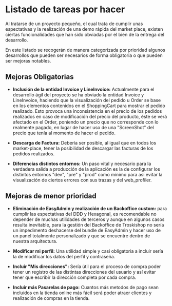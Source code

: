 # Listado de tareas por hacer
Al tratarse de un proyecto pequeño, el cual trata de cumplir unas espectativas y
la realización de una demo rápida del market place, existen ciertas funcionalidades 
que han sido obviadas por el bien de la entrega del desarrollo.

En este listado se recogerán de manera categorizada por prioridad algunos desarrollos 
que pueden ser necesarios de forma obligatoria o que pueden ser mejoras notables.

## Mejoras Obligatorias
- **Inclusión de la entidad Invoice y LineInvoice:** Actualmente para el desarrollo ágil 
del proyecto se ha obviado la entidad Invoice y LineInvoice, haciendo que la visualización 
del pedido u Order se base en los elementos contenidos en el ShoppingCart para mostrar el 
pedido realizado. Esto provoca una inconsistencia en el precio de los pedidos realizados 
en caso de modificación del precio del producto, éste se verá afectado en el Order, poniendo un precio que no corresponde con lo realmente pagado, 
en lugar de hacer uso de una "ScreenShot" del precio que tenía al momento de hacer el pedido.

- **Descarga de Factura:** Debería ser posible, al igual que en todos los market-place, tener 
la posibilidad de descargar las facturas de los pedidos realizados.

- **Diferencias distintos entornos:** Un paso vital y necesario para la verdadera salida a producción
de la aplicación es la de configurar los distintos entornos "dev", "pre" y "prod" como mínimo
para así evitar la visualización de ciertos errores con sus trazas y del web_profiler.

## Mejoras de menor prioridad
- **Eliminación de EasyAdmin y realización de un Backoffice custom:** para cumplir las 
espectativas del DDD y Hexagonal, es recomendable no depender de muchas utilidades de terceros y
aunque en algunos casos resulta inevitable, para la gestión del Backoffice de Troskishop
no sería un impedimento deshacerse del bundle de EasyAdmin y hacer uso de un panel 
totalmente personalizado y que se encuentre dentro de nuestra arquitectura.

- **Modificar mi perfil:** Una utilidad simple y casi obligatoria a incluir sería la de 
modificar los datos del perfil y contraseña.

- **Incluir "Mis direcciones":** Sería útil para el proceso de compra poder tener un
registro de las distintas direcciones del usuario y así evitar tener que escribir la dirección 
completa por cada compra.

- **Incluir más Pasarelas de pago:** Cuantos más metodos de pago sean incluídos en la tienda online
más fácil será poder atraer clientes y realización de compras en la tienda.